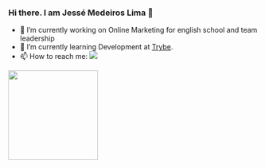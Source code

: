### Hi there. I am Jessé Medeiros Lima 👋


- 🔭 I’m currently working on Online Marketing for english school and team leadership
- 🌱 I’m currently learning Development at <a href="https://github.com/betrybe" target="_blank">Trybe</a>.
- 📫 How to reach me: <a href="https://www.linkedin.com/in/jessemedeiroslima/" target="_blank"><img src="https://img.shields.io/badge/-LinkedIn-%230077B5?style=for-the-badge&logo=linkedin&logoColor=white" target="_blank"></a>

<div>
<a href="https://github.com/jessemed">
<img height="180em" src="https://github-readme-stats.vercel.app/api/top-langs/?username=jessemed&layout=compact&langs_count=7&theme=dracula"/>
</div>
